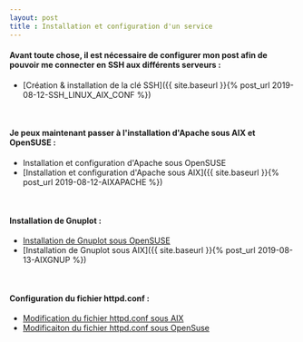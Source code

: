 ```yaml
---
layout: post
title : Installation et configuration d'un service
---
```


#### __Avant toute chose, il est nécessaire de configurer mon post afin de pouvoir me connecter en SSH aux différents serveurs :__

- [Création & installation de la clé SSH]({{ site.baseurl }}{% post_url 2019-08-12-SSH_LINUX_AIX_CONF %})

&nbsp;
#### __Je peux maintenant passer à l'installation d'Apache sous AIX et OpenSUSE :__

- Installation et configuration d'Apache sous OpenSUSE
- [Installation et configuration d'Apache sous AIX]({{ site.baseurl }}{% post_url 2019-08-12-AIXAPACHE %})

&nbsp;
####  __Installation de Gnuplot :__

- [Installation de Gnuplot sous OpenSUSE]()
- [Installation de Gnuplot sous AIX]({{ site.baseurl }}{% post_url 2019-08-13-AIXGNUP %})

&nbsp;
####  __Configuration du fichier httpd.conf :__

- [Modification du fichier httpd.conf sous AIX]()
- [Modificaiton du fichier httpd.conf sous OpenSuse]()
